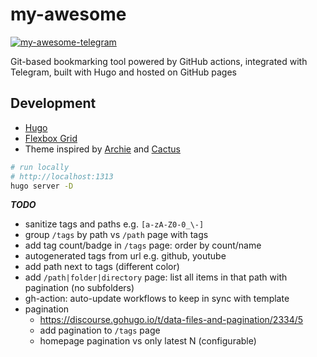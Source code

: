 # my-awesome

[![my-awesome-telegram](https://github.com/niqdev/my-awesome/actions/workflows/my-awesome-telegram.yml/badge.svg)](https://github.com/niqdev/my-awesome/actions/workflows/my-awesome-telegram.yml)

Git-based bookmarking tool powered by GitHub actions, integrated with Telegram, built with Hugo and hosted on GitHub pages

## Development

* [Hugo](https://gohugo.io/documentation)
* [Flexbox Grid](http://flexboxgrid.com)
* Theme inspired by [Archie](https://github.com/athul/archie) and [Cactus](https://github.com/monkeyWzr/hugo-theme-cactus)

```bash
# run locally
# http://localhost:1313
hugo server -D
```

***TODO***

* sanitize tags and paths e.g. `[a-zA-Z0-0_\-]`
* group `/tags` by path vs `/path` page with tags
* add tag count/badge in `/tags` page: order by count/name
* autogenerated tags from url e.g. github, youtube
* add path next to tags (different color)
* add `/path|folder|directory` page: list all items in that path with pagination (no subfolders)
* gh-action: auto-update workflows to keep in sync with template
* pagination
    - https://discourse.gohugo.io/t/data-files-and-pagination/2334/5
    - add pagination to `/tags` page
    - homepage pagination vs only latest N (configurable)

<!--

https://blog.bitsrc.io/13-css-ui-grid-systems-and-libraries-for-2018-5918104cb591
https://github.com/spech66/hugo-best-practices
https://github.com/rwxrob/hugo-tutorial-link-data-to-type
https://www.jakewiesler.com/blog/hugo-taxonomies
https://www.kiroule.com/article/add-series-taxonomy-to-hugo-theme

https://github.com/gohugoio/hugo/issues/140
https://cyrillschumacher.com/2014/12/21/data-driven-content-with-gohugo.io
https://github.com/kidsil/hugo-data-to-pages

-->
